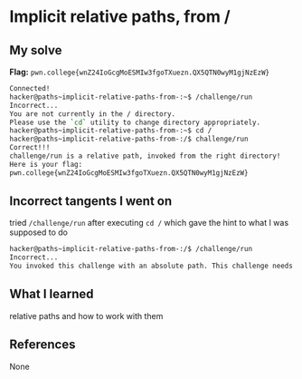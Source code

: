 # Implicit relative paths, from /

## My solve
**Flag:** `pwn.college{wnZ24IoGcgMoESMIw3fgoTXuezn.QX5QTN0wyM1gjNzEzW}`

```bash
Connected!
hacker@paths~implicit-relative-paths-from-:~$ /challenge/run
Incorrect...
You are not currently in the / directory.
Please use the `cd` utility to change directory appropriately.
hacker@paths~implicit-relative-paths-from-:~$ cd /
hacker@paths~implicit-relative-paths-from-:/$ challenge/run
Correct!!!
challenge/run is a relative path, invoked from the right directory!
Here is your flag:
pwn.college{wnZ24IoGcgMoESMIw3fgoTXuezn.QX5QTN0wyM1gjNzEzW}
```

## Incorrect tangents I went on
tried `/challenge/run` after executing `cd /`
which gave the hint to what I was supposed to do
```bash
hacker@paths~implicit-relative-paths-from-:/$ /challenge/run
Incorrect...
You invoked this challenge with an absolute path. This challenge needs a relative path!
```

## What I learned
relative paths and how to work with them

## References 
None
